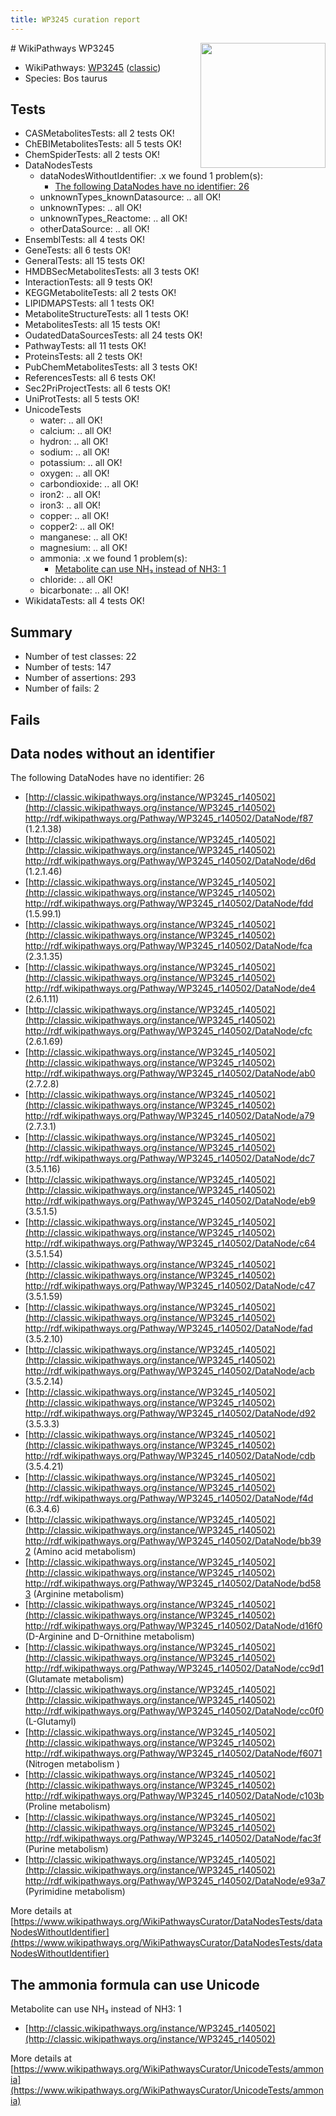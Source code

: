 ```yaml
---
title: WP3245 curation report
---
```


<img style="float: right; width: 200px" src="https://upload.wikimedia.org/wikipedia/commons/thumb/8/83/Wplogo_with_text_500.png/640px-Wplogo_with_text_500.png" />
# WikiPathways WP3245

* WikiPathways: [WP3245](https://wikipathways.org/pathways/WP3245) ([classic](https://classic.wikipathways.org/instance/WP3245))
* Species: Bos taurus
## Tests
* CASMetabolitesTests: all 2 tests OK!
* ChEBIMetabolitesTests: all 5 tests OK!
* ChemSpiderTests: all 2 tests OK!
* DataNodesTests
    * dataNodesWithoutIdentifier: .x we found 1 problem(s):
        * [The following DataNodes have no identifier: 26](#8792c4b5)
    * unknownTypes_knownDatasource: .. all OK!
    * unknownTypes: .. all OK!
    * unknownTypes_Reactome: .. all OK!
    * otherDataSource: .. all OK!
* EnsemblTests: all 4 tests OK!
* GeneTests: all 6 tests OK!
* GeneralTests: all 15 tests OK!
* HMDBSecMetabolitesTests: all 3 tests OK!
* InteractionTests: all 9 tests OK!
* KEGGMetaboliteTests: all 2 tests OK!
* LIPIDMAPSTests: all 1 tests OK!
* MetaboliteStructureTests: all 1 tests OK!
* MetabolitesTests: all 15 tests OK!
* OudatedDataSourcesTests: all 24 tests OK!
* PathwayTests: all 11 tests OK!
* ProteinsTests: all 2 tests OK!
* PubChemMetabolitesTests: all 3 tests OK!
* ReferencesTests: all 6 tests OK!
* Sec2PriProjectTests: all 6 tests OK!
* UniProtTests: all 5 tests OK!
* UnicodeTests
    * water: .. all OK!
    * calcium: .. all OK!
    * hydron: .. all OK!
    * sodium: .. all OK!
    * potassium: .. all OK!
    * oxygen: .. all OK!
    * carbondioxide: .. all OK!
    * iron2: .. all OK!
    * iron3: .. all OK!
    * copper: .. all OK!
    * copper2: .. all OK!
    * manganese: .. all OK!
    * magnesium: .. all OK!
    * ammonia: .x we found 1 problem(s):
        * [Metabolite can use NH₃ instead of NH3: 1](#395fdb51)
    * chloride: .. all OK!
    * bicarbonate: .. all OK!
* WikidataTests: all 4 tests OK!


## Summary

* Number of test classes: 22
* Number of tests: 147
* Number of assertions: 293
* Number of fails: 2

## Fails

<a name="8792c4b5" />

## Data nodes without an identifier

The following DataNodes have no identifier: 26

* [http://classic.wikipathways.org/instance/WP3245_r140502](http://classic.wikipathways.org/instance/WP3245_r140502) http://rdf.wikipathways.org/Pathway/WP3245_r140502/DataNode/f87 (1.2.1.38)
* [http://classic.wikipathways.org/instance/WP3245_r140502](http://classic.wikipathways.org/instance/WP3245_r140502) http://rdf.wikipathways.org/Pathway/WP3245_r140502/DataNode/d6d (1.2.1.46)
* [http://classic.wikipathways.org/instance/WP3245_r140502](http://classic.wikipathways.org/instance/WP3245_r140502) http://rdf.wikipathways.org/Pathway/WP3245_r140502/DataNode/fdd (1.5.99.1)
* [http://classic.wikipathways.org/instance/WP3245_r140502](http://classic.wikipathways.org/instance/WP3245_r140502) http://rdf.wikipathways.org/Pathway/WP3245_r140502/DataNode/fca (2.3.1.35)
* [http://classic.wikipathways.org/instance/WP3245_r140502](http://classic.wikipathways.org/instance/WP3245_r140502) http://rdf.wikipathways.org/Pathway/WP3245_r140502/DataNode/de4 (2.6.1.11)
* [http://classic.wikipathways.org/instance/WP3245_r140502](http://classic.wikipathways.org/instance/WP3245_r140502) http://rdf.wikipathways.org/Pathway/WP3245_r140502/DataNode/cfc (2.6.1.69)
* [http://classic.wikipathways.org/instance/WP3245_r140502](http://classic.wikipathways.org/instance/WP3245_r140502) http://rdf.wikipathways.org/Pathway/WP3245_r140502/DataNode/ab0 (2.7.2.8)
* [http://classic.wikipathways.org/instance/WP3245_r140502](http://classic.wikipathways.org/instance/WP3245_r140502) http://rdf.wikipathways.org/Pathway/WP3245_r140502/DataNode/a79 (2.7.3.1)
* [http://classic.wikipathways.org/instance/WP3245_r140502](http://classic.wikipathways.org/instance/WP3245_r140502) http://rdf.wikipathways.org/Pathway/WP3245_r140502/DataNode/dc7 (3.5.1.16)
* [http://classic.wikipathways.org/instance/WP3245_r140502](http://classic.wikipathways.org/instance/WP3245_r140502) http://rdf.wikipathways.org/Pathway/WP3245_r140502/DataNode/eb9 (3.5.1.5)
* [http://classic.wikipathways.org/instance/WP3245_r140502](http://classic.wikipathways.org/instance/WP3245_r140502) http://rdf.wikipathways.org/Pathway/WP3245_r140502/DataNode/c64 (3.5.1.54)
* [http://classic.wikipathways.org/instance/WP3245_r140502](http://classic.wikipathways.org/instance/WP3245_r140502) http://rdf.wikipathways.org/Pathway/WP3245_r140502/DataNode/c47 (3.5.1.59)
* [http://classic.wikipathways.org/instance/WP3245_r140502](http://classic.wikipathways.org/instance/WP3245_r140502) http://rdf.wikipathways.org/Pathway/WP3245_r140502/DataNode/fad (3.5.2.10)
* [http://classic.wikipathways.org/instance/WP3245_r140502](http://classic.wikipathways.org/instance/WP3245_r140502) http://rdf.wikipathways.org/Pathway/WP3245_r140502/DataNode/acb (3.5.2.14)
* [http://classic.wikipathways.org/instance/WP3245_r140502](http://classic.wikipathways.org/instance/WP3245_r140502) http://rdf.wikipathways.org/Pathway/WP3245_r140502/DataNode/d92 (3.5.3.3)
* [http://classic.wikipathways.org/instance/WP3245_r140502](http://classic.wikipathways.org/instance/WP3245_r140502) http://rdf.wikipathways.org/Pathway/WP3245_r140502/DataNode/cdb (3.5.4.21)
* [http://classic.wikipathways.org/instance/WP3245_r140502](http://classic.wikipathways.org/instance/WP3245_r140502) http://rdf.wikipathways.org/Pathway/WP3245_r140502/DataNode/f4d (6.3.4.6)
* [http://classic.wikipathways.org/instance/WP3245_r140502](http://classic.wikipathways.org/instance/WP3245_r140502) http://rdf.wikipathways.org/Pathway/WP3245_r140502/DataNode/bb392 (Amino acid metabolism)
* [http://classic.wikipathways.org/instance/WP3245_r140502](http://classic.wikipathways.org/instance/WP3245_r140502) http://rdf.wikipathways.org/Pathway/WP3245_r140502/DataNode/bd583 (Arginine metabolism)
* [http://classic.wikipathways.org/instance/WP3245_r140502](http://classic.wikipathways.org/instance/WP3245_r140502) http://rdf.wikipathways.org/Pathway/WP3245_r140502/DataNode/d16f0 (D-Arginine and D-Ornithine metabolism)
* [http://classic.wikipathways.org/instance/WP3245_r140502](http://classic.wikipathways.org/instance/WP3245_r140502) http://rdf.wikipathways.org/Pathway/WP3245_r140502/DataNode/cc9d1 (Glutamate metabolism)
* [http://classic.wikipathways.org/instance/WP3245_r140502](http://classic.wikipathways.org/instance/WP3245_r140502) http://rdf.wikipathways.org/Pathway/WP3245_r140502/DataNode/cc0f0 (L-Glutamyl)
* [http://classic.wikipathways.org/instance/WP3245_r140502](http://classic.wikipathways.org/instance/WP3245_r140502) http://rdf.wikipathways.org/Pathway/WP3245_r140502/DataNode/f6071 (Nitrogen metabolism
)
* [http://classic.wikipathways.org/instance/WP3245_r140502](http://classic.wikipathways.org/instance/WP3245_r140502) http://rdf.wikipathways.org/Pathway/WP3245_r140502/DataNode/c103b (Proline metabolism)
* [http://classic.wikipathways.org/instance/WP3245_r140502](http://classic.wikipathways.org/instance/WP3245_r140502) http://rdf.wikipathways.org/Pathway/WP3245_r140502/DataNode/fac3f (Purine metabolism)
* [http://classic.wikipathways.org/instance/WP3245_r140502](http://classic.wikipathways.org/instance/WP3245_r140502) http://rdf.wikipathways.org/Pathway/WP3245_r140502/DataNode/e93a7 (Pyrimidine metabolism)


More details at [https://www.wikipathways.org/WikiPathwaysCurator/DataNodesTests/dataNodesWithoutIdentifier](https://www.wikipathways.org/WikiPathwaysCurator/DataNodesTests/dataNodesWithoutIdentifier)

<a name="395fdb51" />

## The ammonia formula can use Unicode

Metabolite can use NH₃ instead of NH3: 1

* [http://classic.wikipathways.org/instance/WP3245_r140502](http://classic.wikipathways.org/instance/WP3245_r140502)


More details at [https://www.wikipathways.org/WikiPathwaysCurator/UnicodeTests/ammonia](https://www.wikipathways.org/WikiPathwaysCurator/UnicodeTests/ammonia)

